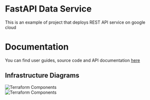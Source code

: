 # FastAPI Data Service  
This is an example of project that deploys REST API service on google cloud  

# Documentation
You can find user guides, source code and API documentation [here](https://ychernushenko.github.io/fastapi-data-service/index.html)  

## Infrastructure Diagrams

![Terraform Components](https://ychernushenko.github.io/fastapi-data-service/docs/terraform-diagram.png)  
![Terraform Components](https://ychernushenko.github.io/fastapi-data-service/docs/gcp-diagram.png)
